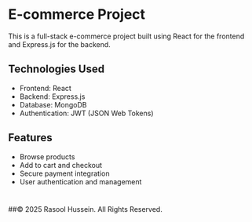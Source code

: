 # E-commerce Project

This is a full-stack e-commerce project built using React for the frontend and Express.js for the backend.

## Technologies Used
- Frontend: React
- Backend: Express.js
- Database: MongoDB
- Authentication: JWT (JSON Web Tokens)

## Features
- Browse products
- Add to cart and checkout
- Secure payment integration
- User authentication and management
#
##© 2025 Rasool Hussein. All Rights Reserved.
